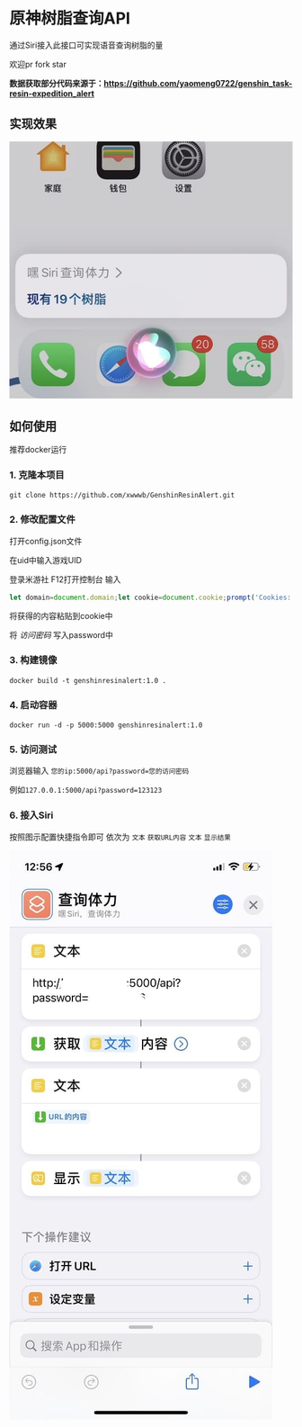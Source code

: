 # 原神树脂查询API

通过Siri接入此接口可实现语音查询树脂的量

欢迎pr fork star

**数据获取部分代码来源于：https://github.com/yaomeng0722/genshin_task-resin-expedition_alert**

## 实现效果

![img](images/p2.jpg)

## 如何使用
推荐docker运行
### 1. 克隆本项目
```shell
git clone https://github.com/xwwwb/GenshinResinAlert.git
```
### 2. 修改配置文件

打开config.json文件

在uid中输入游戏UID

登录米游社 F12打开控制台 输入
```javascript
let domain=document.domain;let cookie=document.cookie;prompt('Cookies: '+domain, cookie)
```
将获得的内容粘贴到cookie中

将 *访问密码* 写入password中

### 3. 构建镜像
```shell
docker build -t genshinresinalert:1.0 .
```
### 4. 启动容器
```shell
docker run -d -p 5000:5000 genshinresinalert:1.0
```
### 5. 访问测试

浏览器输入 `您的ip:5000/api?password=您的访问密码`

例如`127.0.0.1:5000/api?password=123123`

### 6. 接入Siri

按照图示配置快捷指令即可
依次为 `文本` `获取URL内容` `文本` `显示结果`


![img](images/p1.jpg)
